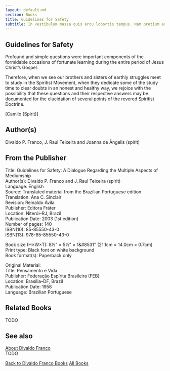 ```yaml
---
layout: default-md
section: Books
title: Guidelines for Safety
subtitle: In vestibulum massa quis arcu lobortis tempus. Nam pretium arcu in odio vulputate luctus.
---
```


## Guidelines for Safety

Profound and simple questions were important components of the formidable occasions of fortunate learning during the entire period of Jesus Christ’s Gospel.

Therefore, when we see our brothers and sisters of earthly struggles meet to study in the Spiritist Movement, when they dedicate some of the study time to clear doubts in an honest and healthy way, we rejoice with the possibility that these questions and their respective answers may be documented for the elucidation of several points of the revered Spiritist Doctrine.

[Camilo (Spirit)]

## Author(s)
Divaldo P. Franco, J. Raul Teixeira and Joanna de Ângelis (spirit)

## From the Publisher
Title: 	Guidelines for Safety: A Dialogue Regarding the Multiple Aspects of Mediumship  
Author(s): 	Divaldo P. Franco and J. Raul Teixeira (spirit)  
Language: 	English  
Source: 	Translated material from the Brazilian Portuguese edition  
Translation: 	Ana C. Sinclair  
Revision: 	Reinaldo Ávila  
Publisher: 	Editora Fráter  
Location: 	Niterói–RJ, Brazil  
Publication Date: 	2003 (1st edition)  
Number of pages: 	140  
ISBN(10): 	85-85550-43-0  
ISBN(13): 	978-85-85550-43-0  
	  
	  
Book size (H×W×T): 	8⅓" × 5½" × 1&#8531" (21.1cm × 14.0cm × 0.7cm)  
Print type: 	Black font on white background  
Book format(s): 	Paperback only  
  
   
Original Material:  
Title: 	Pensamento e Vida  
Publisher: 	Federação Espírita Brasileira (FEB)  
Location: 	Brasília–DF, Brazil  
Publication Date: 	1958  
Language: 	Brazilian Portuguese  


## Related Books
TODO

## See also
[About Divaldo Franco](/profile/divaldo-franco)  
TODO


<a href="/books/divaldo-franco" class="button">Back to Divaldo Franco Books</a>
<a href="/books" class="button">All Books</a>


